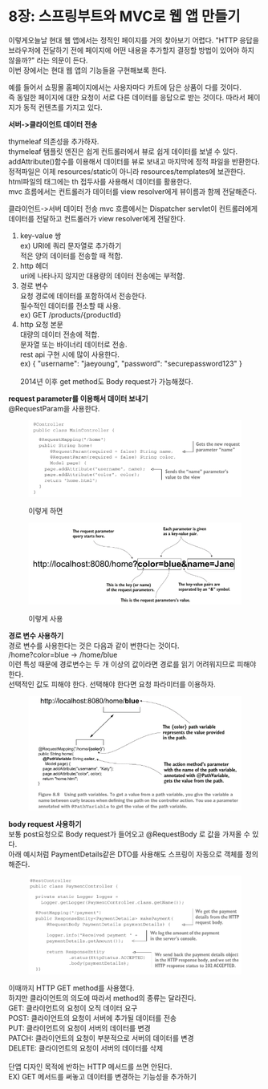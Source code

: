 # 8장: 스프링부트와 MVC로 웹 앱 만들기

이렇게오늘날 현대 웹 앱에서는 정적인 페이지를 거의 찾아보기 어렵다. "HTTP 응답을 브라우저에 전달하기 전에 페이지에 어떤 내용을 추가할지 결정할 방법이 있어야 하지 않을까?" 라는 의문이 든다. \
이번 장에서는 현대 웹 앱의 기능들을 구현해보록 한다.

예를 들어서 쇼핑몰 홈페이지에서는 사용자마다 카트에 담은 상품이 다를 것이다. \
즉 동일한 페이지에 대한 요청이 서로 다른 데이터를 응답으로 받는 것이다. 따라서 페이지가 동적 컨텐츠를 가지고 있다.

**서버->클라이언트 데이터 전송**&#x20;

thymeleaf 의존성을 추가하자. \
thymeleaf 탬플릿 엔진은 쉽게 컨트롤러에서 뷰로 쉽게 데이터를 보낼 수 있다. \
addAttribute()함수를 이용해서 데이터를 뷰로 보내고 마지막에 정적 파일을 반환한다. \
정적파일은 이제 resources/static이 아니라 resources/templates에 보관한다. \
html파일의 태그에는 th 접두사를 사용해서 데이터를 활용한다. \
mvc 흐름에서는 컨트롤러가 데이터를 view resolver에게 뷰이름과 함께 전달해준다.

클라이언트->서버 데이터 전송 mvc 흐름에서는 Dispatcher servlet이 컨트롤러에게 데이터를 전달하고 컨트롤러가 view resolver에게 전달한다.

1. key-value 쌍 \
   ex) URI에 쿼리 문자열로 추가하기 \
   적은 양의 데이터를 전송할 때 적합.
2. http 헤더 \
   uri에 나타나지 않지만 대용량의 데이터 전송에는 부적합.
3. 경로 변수 \
   요청 경로에 데이터를 포함하여서 전송한다. \
   필수적인 데이터를 전소할 때 사용. \
   ex) GET /products/{productId}
4. http 요청 본문 \
   대량의 데이터 전송에 적합. \
   문자열 또는 바이너리 데이터로 전송. \
   rest api 구현 시에 많이 사용한다. \
   ex) { "username": "jaeyoung", "password": "securepassword123" }\
   \
   2014년 이후 get method도 Body request가 가능해졌다.

**request parameter를 이용해서 데이터 보내기** \
@RequestParam을 사용한다.

<figure><img src="../../.gitbook/assets/image (1) (1).png" alt=""><figcaption><p>이렇게 하면</p></figcaption></figure>

<figure><img src="../../.gitbook/assets/image (2) (1).png" alt=""><figcaption><p> 이렇게 사용</p></figcaption></figure>

**경로 변수 사용하기**\
경로 변수를 사용한다는 것은 다음과 같이 변한다는 것이다. \
/home?color=blue -> /home/blue \
이런 특성 때문에 경로변수는 두 개 이상의 값이라면 경로를 읽기 어려워지므로 피해야 한다.\
선택적인 값도 피해야 한다. 선택해야 한다면 요청 파라미터를 이용하자.

<figure><img src="../../.gitbook/assets/image (3).png" alt=""><figcaption></figcaption></figure>

**body request 사용하기**\
보통 post요청으로 Body request가 들어오고 @RequestBody 로 값을 가져올 수 있다. \
아래 예시처럼 PaymentDetails같은 DTO를 사용해도 스프링이 자동으로 객체를 정의해준다.

<figure><img src="../../.gitbook/assets/image.png" alt=""><figcaption></figcaption></figure>



이때까지 HTTP GET method를 사용했다. \
하지만 클라이언트의 의도에 따라서 method의 종류는 달라진다. \
GET: 클라이언트의 요청이 오직 데이터 요구 \
POST: 클라이언트의 요청이 서버에 추가될 데이터를 전송 \
PUT: 클라이언트의 요청이 서버의 데이터를 변경 \
PATCH: 클라이언트의 요청이 부분적으로 서버의 데이터를 변경 \
DELETE: 클라이언트의 요청이 서버의 데이터를 삭제\
\
단앱 디자인 목적에 반하는 HTTP 메서드를 쓰면 안된다. \
EX) GET 메서드를 써놓고 데이터를 변경하는 기능성을 추가하기

